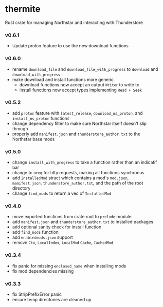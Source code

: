 # thermite
Rust crate for managing Northstar and interacting with Thunderstore

### v0.6.1
- Update proton feature to use the new download functions

### v0.6.0
- rename `download_file` and `download_file_with_progress` to `download` and `download_with_progress`
- make download and install functions more generic
  - download functions now accept an output `Write`r to write to 
  - install functions now accept types implementing `Read + Seek`

### v0.5.2
- add `proton` feature with `latest_release`, `download_ns_proton`, and `install_ns_proton` functions
- change dependency filter to make sure Northstar itself doesn't slip through
- properly add `manifest.json` and `thunderstore_author.txt` to the Northstar base mods

### v0.5.0
- change `install_with_progress` to take a function rather than an indicatif bar
- change to `ureq` for http requests, making all functions synchronus
- add `InstalledMod` struct which contains a mod's `mod.json`, `manifest.json`, `thunderstore_author.txt`, and the path of the root directory
- change `find_mods` to return a vec of `InstalledMod`

### v0.4.0
- move exported functions from crate root to `prelude` module
- add `manifest.json` and `thunderstore_author.txt` to installed packages
- add optional sanity check for install function
- add `find_mods` function
- add `enabledmods.json` support
- remove `Ctx`, `LocalIndex`, `LocalMod` `Cache`, `CachedMod`

### v0.3.4
- fix panic for missing `enclosed_name` when installing mods
- fix mod dependencies missing

### v0.3.3
- fix StripPrefixError panic
- ensure temp directories are cleaned up

